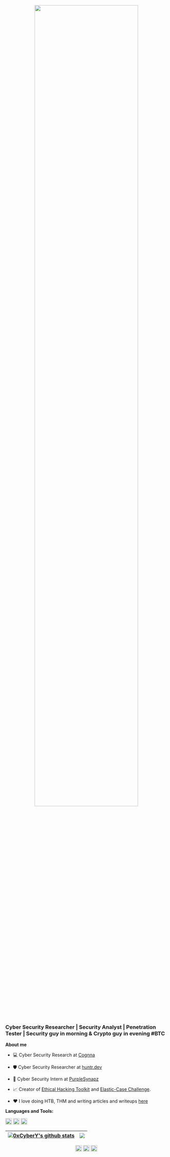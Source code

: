 <p align="center"><a href="https://motley-maize-b02.notion.site/CyberY-Journey-34d88141b2c146f5a0556daef9d026c8"><img width="80%" src="./assests/profile.gif" /></a></p>

<br />

### Cyber Security Researcher | Security Analyst | Penetration Tester | Security guy in morning & Crypto guy in evening #BTC

**About me**

- 💻 Cyber Security Research at [Cognna](https://cognna.com/)

- 🛡️ Cyber Security Researcher at [huntr.dev](https://huntr.dev/users/0xcybery/)

- 💼 Cyber Security Intern at [PurpleSynapz](https://www.purplesynapz.com/)

- 📈 Creator of [Ethical Hacking Toolkit](https://0xcybery.github.io/ehtk) and [Elastic-Case Challenge](https://cyberdefenders.org/blueteam-ctf-challenges/90).


- ❤️ I love doing HTB, THM and writing articles and writeups [here](https://cybery.notion.site/cybery/CyberY-Journey-34d88141b2c146f5a0556daef9d026c8)



**Languages and Tools:**  

<code><img height="20" src="https://cdn.jsdelivr.net/npm/simple-icons@3.0.1/icons/c.svg"></code>
<code><img height="20" src="https://cdn.jsdelivr.net/npm/simple-icons@3.0.1/icons/cplusplus.svg"></code>
<code><img height="20" src="https://cdn.jsdelivr.net/npm/simple-icons@3.0.1/icons/python.svg"></code>
  


| <a href="https://github.com/0xCyberY/ehtk"><img align="center" src="https://github-readme-stats.vercel.app/api?username=0xCyberY&show_icons=true&include_all_commits=true&theme=buefy&hide_border=true" alt="0xCyberY's github stats" /></a> | <a href="https://github.com/0xCyberY/ehtk"><img align="center" src="https://github-readme-stats.vercel.app/api/top-langs/?username=0xcybery&layout=compact&theme=buefy&hide_border=true" /></a> |
| ------------- | ------------- |


 <p align="center">
    <a href="https://twitter.com/0xCyberY" target="blank">
    <img align="center" src="https://cdn.jsdelivr.net/npm/simple-icons@3.0.1/icons/twitter.svg" alt="dephraiim" height="20" width="20" /></a>
    <a href="https://www.linkedin.com/in/abdullah-baghuth-934303107" target="blank">
    <img align="center" src="https://cdn.jsdelivr.net/npm/simple-icons@3.0.1/icons/linkedin.svg" alt="dephraiim" height="20" width="20" /></a>
    <a href="https://www.facebook.com/abdullah.salem.baghuth" target="blank">
    <img align="center" src="https://cdn.jsdelivr.net/npm/simple-icons@3.0.1/icons/facebook.svg" alt="dephraiim" height="20" width="20" /></a>
  </p>
